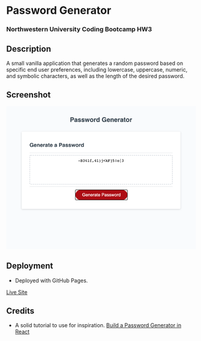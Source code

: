 # Password Generator

### Northwestern University Coding Bootcamp HW3

## Description

A small vanilla application that generates a random password based on specific end user preferences, including lowercase, uppercase, numeric, and symbolic characters, as well as the length of the desired password.

## Screenshot

![Screenshot](/assets/screenshot.png)

## Deployment

* Deployed with GitHub Pages.

[Live Site](https://loveliiivelaugh.github.io/nu-hw3-password-generator/)

## Credits

* A solid tutorial to use for inspiration.
[Build a Password Generator in React](https://blog.logrocket.com/build-a-password-generator-app-in-react-with-reusable-components/)